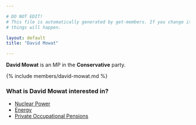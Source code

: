 ```yaml
---

# DO NOT EDIT!
# This file is automatically generated by get-members. If you change it, bad
# things will happen.

layout: default
title: "David Mowat"

---
```


**David Mowat** is an MP in the **Conservative** party.

{% include members/david-mowat.md %}

### What is David Mowat interested in?


* [Nuclear Power](/interests/nuclear-power.html)
* [Energy](/interests/energy.html)
* [Private Occupational Pensions](/interests/private-occupational-pensions.html)
